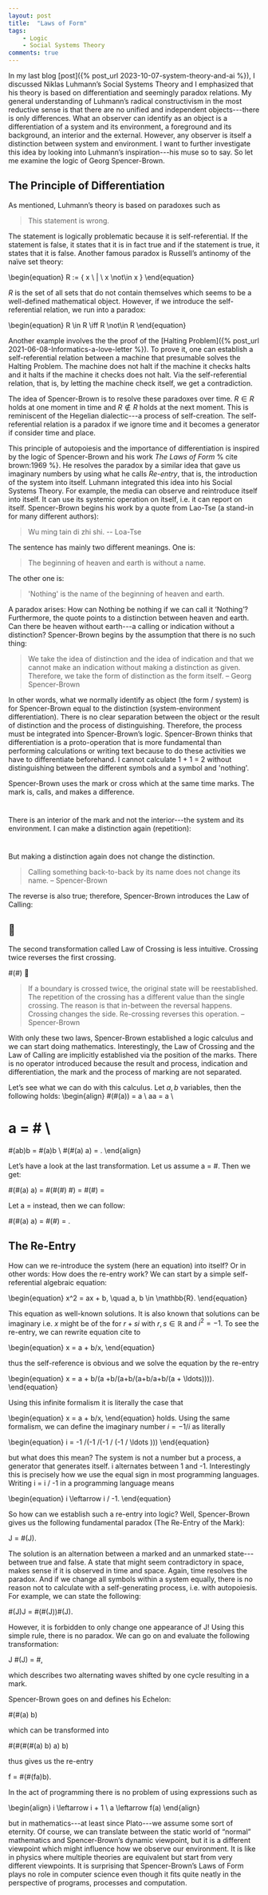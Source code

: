 ```yaml
---
layout: post
title:  "Laws of Form"
tags: 
    - Logic 
    - Social Systems Theory
comments: true
---
```


In my last blog [post]({% post_url 2023-10-07-system-theory-and-ai %}), I discussed Niklas Luhmann’s Social Systems Theory and I emphasized that his theory is based on differentiation and seemingly paradox relations.
My general understanding of Luhmann’s radical constructivism in the most reductive sense is that there are no unified and independent objects---there is only differences.
What an observer can identify as an object is a differentiation of a system and its environment, a foreground and its background, an interior and the external.
However, any observer is itself a distinction between system and environment.
I want to further investigate this idea by looking into Luhmann’s inspiration---his muse so to say.
So let me examine the logic of Georg Spencer-Brown.

## The Principle of Differentiation

As mentioned, Luhmann’s theory is based on paradoxes such as 

>This statement is wrong.

The statement is logically problematic because it is self-referential. 
If the statement is false, it states that it is in fact true and if the statement is true, it states that it is false.
Another famous paradox is Russell’s antinomy of the naïve set theory:

\begin{equation}
R := \{ x \ | \ x \not\in x \}
\end{equation}

$R$ is the set of all sets that do not contain themselves which seems to be a well-defined mathematical object.
However, if we introduce the self-referential relation, we run into a paradox:

\begin{equation} 
R \in R \iff R \not\in R
\end{equation}

Another example involves the the proof of the [Halting Problem]({% post_url 2021-06-08-Informatics-a-love-letter %}).
To prove it, one can establish a self-referential relation between a machine that presumable solves the Halting Problem.
The machine does not halt if the machine it checks halts and it halts if the machine it checks does not halt.
Via the self-referential relation, that is, by letting the machine check itself, we get a contradiction.

The idea of Spencer-Brown is to resolve these paradoxes over time.
$R \in R$ holds at one moment in time and $R \not\in R$ holds at the next moment.
This is reminiscent of the Hegelian dialectic---a process of self-creation.
The self-referential relation is a paradox if we ignore time and it becomes a generator if consider time and place.

This principle of autopoiesis and the importance of differentiation is inspired by the logic of Spencer-Brown and his work *The Laws of Form* % cite brown:1969 %}.
He resolves the paradox by a similar idea that gave us imaginary numbers by using what he calls *Re-entry*, that is, the introduction of the system into itself.
Luhmann integrated this idea into his Social Systems Theory.
For example, the media can observe and reintroduce itself into itself. 
It can use its systemic operation on itself, i.e. it can report on itself.
Spencer-Brown begins his work by a quote from Lao-Tse (a stand-in for many different authors):

>Wu ming tain di zhi shi. -- Loa-Tse

The sentence has mainly two different meanings.
One is: 

>The beginning of heaven and earth is without a name.

The other one is: 

>'Nothing' is the name of the beginning of heaven and earth.

A paradox arises: How can Nothing be nothing if we can call it ‘Nothing’?
Furthermore, the quote points to a distinction between heaven and earth.
Can there be heaven without earth---a calling or indication without a distinction?
Spencer-Brown begins by the assumption that there is no such thing:

>We take the idea of distinction and the idea of indication and that we cannot make an indication without making a distinction as given.
>Therefore, we take the form of distinction as the form itself. – Georg Spencer-Brown

In other words, what we normally identify as object (the form / system) is for Spencer-Brown equal to the distinction (system-environment differentiation).
There is no clear separation between the object or the result of distinction and the process of distinguishing.
Therefore, the process must be integrated into Spencer-Brown’s logic.
Spencer-Brown thinks that differentiation is a proto-operation that is more fundamental than performing calculations or writing text because to do these activities we have to differentiate beforehand.
I cannot calculate 1 + 1 = 2 without distinguishing between the different symbols and a symbol and 'nothing'.

Spencer-Brown uses the mark or cross which at the same time marks.
The mark is, calls, and makes a difference.

#

There is an interior of the mark and not the interior---the system and its environment.
I can make a distinction again (repetition):

# #

But making a distinction again does not change the distinction.

>Calling something back-to-back by its name does not change its name. – Spencer-Brown

The reverse is also true; therefore, Spencer-Brown introduces the Law of Calling:

##  #

The second transformation called Law of Crossing is less intuitive.
Crossing twice reverses the first crossing.

#(#)  

>If a boundary is crossed twice, the original state will be reestablished.
>The repetition of the crossing has a different value than the single crossing.
>The reason is that in-between the reversal happens.
>Crossing changes the side.
>Re-crossing reverses this operation. – Spencer-Brown

With only these two laws, Spencer-Brown established a logic calculus and we can start doing mathematics.
Interestingly, the Law of Crossing and the Law of Calling are implicitly established via the position of the marks.
There is no operator introduced because the result and process, indication and differentiation, the mark and the process of marking are not separated.

Let’s see what we can do with this calculus.
Let $a, b$ variables, then the following holds:
\begin{align}
#(#(a)) = a \\
aa = a \\
# a = # \\
#(ab)b = #(a)b \\
#(#(a) a) = .
\end{align}

Let’s have a look at the last transformation.
Let us assume a = #.
Then we get:

#(#(a) a) = #(#(#) #) = #(#) = 

Let a = instead, then we can follow:

#(#(a) a) = #(#) = .

## The Re-Entry

How can we re-introduce the system (here an equation) into itself?
Or in other words: How does the re-entry work?
We can start by a simple self-referential algebraic equation:

\begin{equation}
x^2 = ax + b, \quad a, b \in \mathbb{R}.
\end{equation}

This equation as well-known solutions. 
It is also known that solutions can be imaginary i.e. $x$ might be of the for $r + si$ with $r, s \in \mathbb{R}$ and $i^2 = -1$.
To see the re-entry, we can rewrite equation cite to

\begin{equation}
x = a + b/x,
\end{equation}

thus the self-reference is obvious and we solve the equation by the re-entry

\begin{equation}
x = a + b/(a +b/(a+b/(a+b/a+b/(a + \ldots)))).
\end{equation}

Using this infinite formalism it is literally the case that

\begin{equation}
x = a + b/x,
\end{equation}
holds.
Using the same formalism, we can define the imaginary number $i = -1/i$ as literally

\begin{equation}
i = -1 /(-1 /(-1 / (-1 / \ldots )))
\end{equation}

but what does this mean?
The system is not a number but a process, a generator that generates itself.
i alternates between 1 and -1.
Interestingly this is precisely how we use the equal sign in most programming languages.
Writing i = i / -1 in a programming language means

\begin{equation}
i \leftarrow i / -1.
\end{equation}

So how can we establish such a re-entry into logic?
Well, Spencer-Brown gives us the following fundamental paradox (The Re-Entry of the Mark):

J = #(J).

The solution is an alternation between a marked and an unmarked state---between true and false.
A state that might seem contradictory in space, makes sense if it is observed in time and space.
Again, time resolves the paradox.
And if we change all symbols within a system equally, there is no reason not to calculate with a self-generating process, i.e. with autopoiesis.
For example, we can state the following:

#(J)J = #(#(J))#(J).

However, it is forbidden to only change one appearance of J!
Using this simple rule, there is no paradox.
We can go on and evaluate the following transformation:

J #(J) = #,

which describes two alternating waves shifted by one cycle resulting in a mark.

Spencer-Brown goes on and defines his Echelon:

#(#(a) b)

which can be transformed into


#(#(#(#(a) b) a) b)

thus gives us the re-entry

f = #(#(fa)b).

In the act of programming there is no problem of using expressions such as

\begin{align}
i \leftarrow i + 1 \\
a \leftarrow f(a)
\end{align}

but in mathematics---at least since Plato---we assume some sort of eternity.
Of course, we can translate between the static world of “normal” mathematics and Spencer-Brown’s dynamic viewpoint, but it is a different viewpoint which might influence how we observe our environment.
It is like in physics where multiple theories are equivalent but start from very different viewpoints.
It is surprising that Spencer-Brown’s Laws of Form plays no role in computer science even though it fits quite neatly in the perspective of programs, processes and computation.
